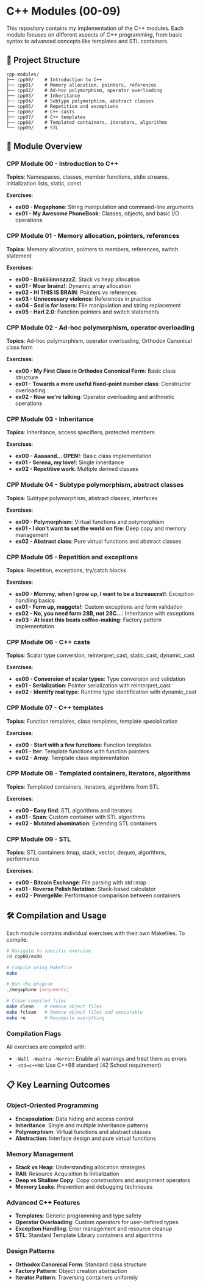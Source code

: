 # C++ Modules (00-09)

This repository contains my implementation of the C++ modules. Each module focuses on different aspects of C++ programming, from basic syntax to advanced concepts like templates and STL containers.

## 📁 Project Structure

```
cpp-modules/
├── cpp00/    # Introduction to C++
├── cpp01/    # Memory allocation, pointers, references
├── cpp02/    # Ad-hoc polymorphism, operator overloading
├── cpp03/    # Inheritance
├── cpp04/    # Subtype polymorphism, abstract classes
├── cpp05/    # Repetition and exceptions
├── cpp06/    # C++ casts
├── cpp07/    # C++ templates
├── cpp08/    # Templated containers, iterators, algorithms
└── cpp09/    # STL
```

## 🎯 Module Overview

### CPP Module 00 - Introduction to C++
**Topics**: Namespaces, classes, member functions, stdio streams, initialization lists, static, const

**Exercises**:
- **ex00 - Megaphone**: String manipulation and command-line arguments
- **ex01 - My Awesome PhoneBook**: Classes, objects, and basic I/O operations

### CPP Module 01 - Memory allocation, pointers, references
**Topics**: Memory allocation, pointers to members, references, switch statement

**Exercises**:
- **ex00 - BraiiiiiiinnnzzzZ**: Stack vs heap allocation
- **ex01 - Moar brainz!**: Dynamic array allocation
- **ex02 - HI THIS IS BRAIN**: Pointers vs references
- **ex03 - Unnecessary violence**: References in practice
- **ex04 - Sed is for losers**: File manipulation and string replacement
- **ex05 - Harl 2.0**: Function pointers and switch statements

### CPP Module 02 - Ad-hoc polymorphism, operator overloading
**Topics**: Ad-hoc polymorphism, operator overloading, Orthodox Canonical class form

**Exercises**:
- **ex00 - My First Class in Orthodox Canonical Form**: Basic class structure
- **ex01 - Towards a more useful fixed-point number class**: Constructor overloading
- **ex02 - Now we're talking**: Operator overloading and arithmetic operations

### CPP Module 03 - Inheritance
**Topics**: Inheritance, access specifiers, protected members

**Exercises**:
- **ex00 - Aaaaand... OPEN!**: Basic class implementation
- **ex01 - Serena, my love!**: Single inheritance
- **ex02 - Repetitive work**: Multiple derived classes

### CPP Module 04 - Subtype polymorphism, abstract classes
**Topics**: Subtype polymorphism, abstract classes, interfaces

**Exercises**:
- **ex00 - Polymorphism**: Virtual functions and polymorphism
- **ex01 - I don't want to set the world on fire**: Deep copy and memory management
- **ex02 - Abstract class**: Pure virtual functions and abstract classes

### CPP Module 05 - Repetition and exceptions
**Topics**: Repetition, exceptions, try/catch blocks

**Exercises**:
- **ex00 - Mommy, when I grow up, I want to be a bureaucrat!**: Exception handling basics
- **ex01 - Form up, maggots!**: Custom exceptions and form validation
- **ex02 - No, you need form 28B, not 28C...**: Inheritance with exceptions
- **ex03 - At least this beats coffee-making**: Factory pattern implementation

### CPP Module 06 - C++ casts
**Topics**: Scalar type conversion, reinterpret_cast, static_cast, dynamic_cast

**Exercises**:
- **ex00 - Conversion of scalar types**: Type conversion and validation
- **ex01 - Serialization**: Pointer serialization with reinterpret_cast
- **ex02 - Identify real type**: Runtime type identification with dynamic_cast

### CPP Module 07 - C++ templates
**Topics**: Function templates, class templates, template specialization

**Exercises**:
- **ex00 - Start with a few functions**: Function templates
- **ex01 - Iter**: Template functions with function pointers
- **ex02 - Array**: Template class implementation

### CPP Module 08 - Templated containers, iterators, algorithms
**Topics**: Templated containers, iterators, algorithms from STL

**Exercises**:
- **ex00 - Easy find**: STL algorithms and iterators
- **ex01 - Span**: Custom container with STL algorithms
- **ex02 - Mutated abomination**: Extending STL containers

### CPP Module 09 - STL
**Topics**: STL containers (map, stack, vector, deque), algorithms, performance

**Exercises**:
- **ex00 - Bitcoin Exchange**: File parsing with std::map
- **ex01 - Reverse Polish Notation**: Stack-based calculator
- **ex02 - PmergeMe**: Performance comparison between containers

## 🛠️ Compilation and Usage

Each module contains individual exercises with their own Makefiles. To compile:

```bash
# Navigate to specific exercise
cd cpp00/ex00

# Compile using Makefile
make

# Run the program
./megaphone [arguments]

# Clean compiled files
make clean    # Remove object files
make fclean   # Remove object files and executable
make re       # Recompile everything
```

### Compilation Flags
All exercises are compiled with:
- `-Wall -Wextra -Werror`: Enable all warnings and treat them as errors
- `-std=c++98`: Use C++98 standard (42 School requirement)

## 📋 Key Learning Outcomes

### Object-Oriented Programming
- **Encapsulation**: Data hiding and access control
- **Inheritance**: Single and multiple inheritance patterns
- **Polymorphism**: Virtual functions and abstract classes
- **Abstraction**: Interface design and pure virtual functions

### Memory Management
- **Stack vs Heap**: Understanding allocation strategies
- **RAII**: Resource Acquisition Is Initialization
- **Deep vs Shallow Copy**: Copy constructors and assignment operators
- **Memory Leaks**: Prevention and debugging techniques

### Advanced C++ Features
- **Templates**: Generic programming and type safety
- **Operator Overloading**: Custom operators for user-defined types
- **Exception Handling**: Error management and resource cleanup
- **STL**: Standard Template Library containers and algorithms

### Design Patterns
- **Orthodox Canonical Form**: Standard class structure
- **Factory Pattern**: Object creation abstraction
- **Iterator Pattern**: Traversing containers uniformly
